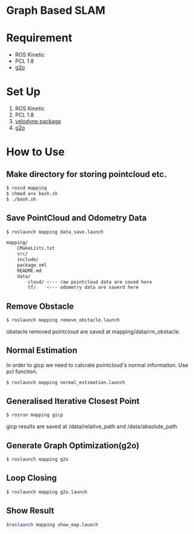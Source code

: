 # Graph Based SLAM 

# Requirement

- ROS Kinetic
- PCL 1.8
- [g2o](https://github.com/RainerKuemmerle/g2o)

# Set Up

1. ROS Kinetic
2. PCL 1.8
3. [velodyne package](http://wiki.ros.org/ja/velodyne)
4. [g2o](https://github.com/RainerKuemmerle/g2o)

# How to Use

## Make directory for storing pointcloud etc.

```bash
$ roscd mapping
$ chmod a+x bash.sh
$ ./bash.sh
```

## Save PointCloud and Odometry Data

```bash
$ roslaunch mapping data_save.launch
```

```bash
mapping/
    CMakeLists.txt
    src/
    include/
    package.xml
    README.md
    data/
        cloud/ <--- raw pointcloud data are saved here
        tf/    <--- odometry data are saverd here
```

## Remove Obstacle

```bash
$ roslaunch mapping remove_obstacle.launch
```

obstacle removed pointcloud are saved at mapping/data/rm_obstacle.

## Normal Estimation
In order to gicp we need to calcrate pointcloud's normal information.
Use pcl function.

```bash
$ roslaunch mapping normal_estimation.launch
```

## Generalised Iterative Closest Point

```bash
$ rosrun mapping gicp
```

gicp results are saved at /data/relative_path and /data/absolute_path

## Generate Graph Optimization(g2o)

```bash
$ roslaunch mapping g2o
```

## Loop Closing

```bash
$ roslaunch mapping g2o.launch
```

## Show Result

```bash
$roslaunch mapping show_map.launch
```
